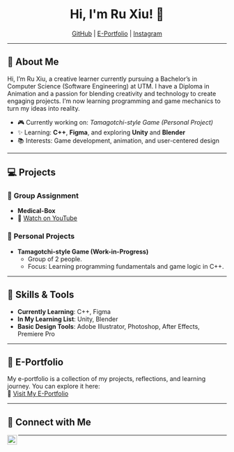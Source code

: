 <h1 align="center">Hi, I'm Ru Xiu! 👋</h1>
<p align="center">
  <a href="https://github.com/ryussiyu">GitHub</a> |
  <a href="https://ryussiyu.github.io/e-portfolio/">E-Portfolio</a> |
  <a href="https://www.instagram.com/ryus.l/">Instagram</a>
</p>

---

<h2>📖 About Me</h2>

Hi, I’m Ru Xiu, a creative learner currently pursuing a Bachelor’s in Computer Science (Software Engineering) at UTM. I have a Diploma in Animation and a passion for blending creativity and technology to create engaging projects. I’m now learning programming and game mechanics to turn my ideas into reality.

- 🎮 Currently working on: *Tamagotchi-style Game (Personal Project)*  
- ✨ Learning: **C++**, **Figma**, and exploring **Unity** and **Blender**  
- 📚 Interests: Game development, animation, and user-centered design  

---

<h2>💻 Projects</h2>

### 🌟 **Group Assignment**
- **Medical-Box**
- 🔗 [Watch on YouTube](https://www.youtube.com/embed/J9OxBC4-V2Q)

### 🌟 **Personal Projects**
- **Tamagotchi-style Game (Work-in-Progress)**  
  - Group of 2 people.  
  - Focus: Learning programming fundamentals and game logic in C++.  

---

<h2>📜 Skills & Tools</h2>

- **Currently Learning**: C++, Figma  
- **In My Learning List**: Unity, Blender  
- **Basic Design Tools**: Adobe Illustrator, Photoshop, After Effects, Premiere Pro  

---

<h2>🌟 E-Portfolio</h2>

My e-portfolio is a collection of my projects, reflections, and learning journey. You can explore it here:  
🔗 [Visit My E-Portfolio](https://ryussiyu.github.io/e-portfolio/)

---

<h2>🤳 Connect with Me</h2>

[<img align="left" alt="Ru Xiu | Instagram" width="22px" src="https://cdn.jsdelivr.net/npm/simple-icons@v3/icons/instagram.svg" />][instagram]

[instagram]: https://www.instagram.com/ryus.l/

---

<!--
**your-github/your-github** is a ✨ _special_ ✨ repository because its `README.md` (this file) appears on your GitHub profile.

Here are some ideas to get you started:
- 🔭 I’m currently working on ...
- 🌱 I’m currently learning ...
- 👯 I’m looking to collaborate on ...
- 🤔 I’m looking for help with ...
- 💬 Ask me about ...
- 📫 How to reach me: ...
-->
